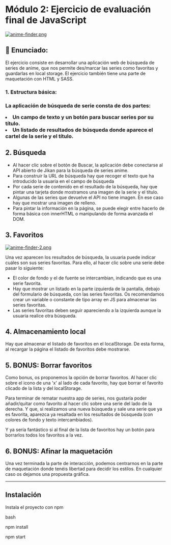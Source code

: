 <h1> Módulo 2: Ejercicio de evaluación final de JavaScript</h1>


[![anime-finder.png](https://i.postimg.cc/zXxdfBzQ/anime-finder.png)](https://postimg.cc/vc67qG67)


<h2> 🍒 Enunciado: </h2>

  <p>El ejercicio consiste en desarrollar una aplicación web de búsqueda de series de anime, que nos permite des/marcar las series como favoritas y guardarlas en local storage. El ejercicio también tiene una parte de maquetación con HTML y SASS.</p>

<h3>1. Estructura básica:<h3>
<p>La aplicación de búsqueda de serie consta de dos partes:</p>

  <li>Un campo de texto y un botón para buscar series por su título.</li>
  <li>Un listado de resultados de búsqueda donde aparece el cartel de la serie y el título.</li>

  <h2>2. Búsqueda </h2>

<ul>
  <li>Al hacer clic sobre el botón de Buscar, la aplicación debe conectarse al API abierto de Jikan para la búsqueda de series anime.</li>
  <li>Para construir la URL de búsqueda hay que recoger el texto que ha introducido la usuaria en el campo de búsqueda</li>
  <li>Por cada serie de contenido en el resultado de la búsqueda, hay que pintar una tarjeta donde mostramos una imagen de la serie y el título.</li>
  <li>Algunas de las series que devuelve el API no tiene imagen. En ese caso hay que mostrar una imagen de relleno.</li>
  <li>Para pintar la información en la página, se puede elegir entre hacerlo de forma básica con innerHTML o manipulando de forma avanzada el DOM.</li>
</ul>
<h2> 3. Favoritos</h2>
  
[![anime-finder-2.png](https://i.postimg.cc/MGB2RRXH/anime-finder-2.png)](https://postimg.cc/JyR2CsNC)
  
  
<p>Una vez aparecen los resultados de búsqueda, la usuaria puede indicar cuáles son sus series favoritas. Para ello, al hacer clic sobre una serie debe pasar lo siguiente:</p>
<ul>
  <li>El color de fondo y el de fuente se intercambian, indicando que es una serie favorita.</li>
  <li>Hay que mostrar un listado en la parte izquierda de la pantalla, debajo del formulario de     búsqueda, con las series favoritas. Os recomendamos crear un variable o constante de tipo array en JS para almacenar las series favoritas.
</li>
  <li>Las series favoritas deben seguir apareciendo a la izquierda aunque la usuaria realice otra búsqueda.
</li>
</ul>

  <h2>4. Almacenamiento local </h2>

<p>Hay que almacenar el listado de favoritos en el localStorage. De esta forma, al recargar la página el listado de favoritos debe mostrarse.</p>

  <h2>5. BONUS: Borrar favoritos </h2>

<p>Como bonus, os proponemos la opción de borrar favoritos. Al hacer clic sobre el icono de una 'x' al lado de cada favorito, hay que borrar el favorito clicado de la lista y del localStorage.</p>
<p>Para terminar de rematar nuestra app de series, nos gustaría poder añadir/quitar como favorito al hacer clic sobre una serie del lado de la derecha. Y que, si realizamos una nueva búsqueda y sale una serie que ya es favorita, aparezca ya resaltada en los resultados de búsqueda (con colores de fondo y texto intercambiados).</p>
<p>Y ya sería fantástico si al final de la lista de favoritos hay un botón para borrarlos todos los favoritos a la vez.</p>

  <h2>6. BONUS: Afinar la maquetación</h2>

<p>Una vez terminada la parte de interacción, podemos centrarnos en la parte de maquetación donde tenéis libertad para decidir los estilos. En cualquier caso os dejamos una propuesta gráfica.</p>



---

  <h2>Instalación</h2>

  <p>Instala el proyecto con npm</p>

  <p>bash</p>
  <p>npm install</p>
  <p>npm start</p>
